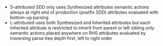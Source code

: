 - S-attributed SDD only uses Synthesized attributes
	  semantic actions always at right end of production (postfix SDD)
		  attributes evaluated with bottom-up parsing
- L-attributed uses both Synthesized and Inherited attributes but each Inherited attribute is restricted to inherit from parent or left sibling only
	  semantic actions placed anywhere on RHS
		  attributes evaluated by traversing parse tree depth first, left to right order

